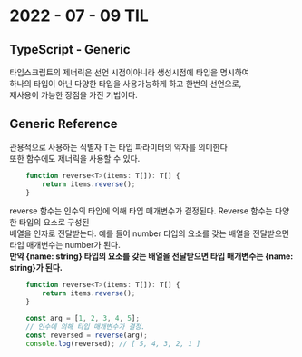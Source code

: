 # 2022 - 07 - 09 TIL

## TypeScript - Generic
타입스크립트의 제너릭은 선언 시점이아니라 생성시점에 타입을 명시하여<br>
하나의 타입이 아닌 다양한 타입을 사용가능하게 하고 한번의 선언으로,<br>
재사용이 가능한 장점을 가진 기법이다.


## Generic Reference
관용적으로 사용하는 식별자 T는 타입 파라미터의 약자를 의미한다<br>
또한 함수에도 제너릭을 사용할 수 있다.
```javascript
    function reverse<T>(items: T[]): T[] {
        return items.reverse();
    }
```
reverse 함수는 인수의 타입에 의해 타입 매개변수가 결정된다. Reverse 함수는 다양한 타입의 요소로 구성된<br>
배열을 인자로 전달받는다. 예를 들어 number 타입의 요소를 갖는 배열을 전달받으면 타입 매개변수는 number가 된다.<br>
<strong>만약 {name: string} 타입의 요소를 갖는 배열을 전달받으면 타입 매개변수는 {name: string}가 된다.</strong>

```javascript
    function reverse<T>(items: T[]): T[] {
        return items.reverse();
    }

    const arg = [1, 2, 3, 4, 5];
    // 인수에 의해 타입 매개변수가 결정.
    const reversed = reverse(arg);
    console.log(reversed); // [ 5, 4, 3, 2, 1 ]
```